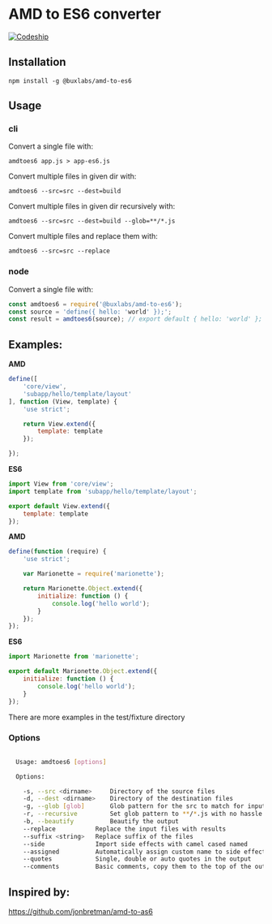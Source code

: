 # AMD to ES6 converter

[![Codeship](https://img.shields.io/codeship/f6299130-6721-0134-f3f9-02d00f1d3243/master.svg)](https://app.codeship.com/projects/176125)

## Installation

`npm install -g @buxlabs/amd-to-es6`

## Usage

### cli

Convert a single file with:

`amdtoes6 app.js > app-es6.js`

Convert multiple files in given dir with:

`amdtoes6 --src=src --dest=build`

Convert multiple files in given dir recursively with:

`amdtoes6 --src=src --dest=build --glob=**/*.js`

Convert multiple files and replace them with:

`amdtoes6 --src=src --replace`

### node

Convert a single file with:

```javascript
const amdtoes6 = require('@buxlabs/amd-to-es6');
const source = 'define({ hello: 'world' });';
const result = amdtoes6(source); // export default { hello: 'world' };
```

## Examples:

**AMD**

```javascript
define([
    'core/view',
    'subapp/hello/template/layout'
], function (View, template) {
    'use strict';

    return View.extend({
        template: template
    });

});
```

**ES6**

```javascript
import View from 'core/view';
import template from 'subapp/hello/template/layout';

export default View.extend({
    template: template
});
```

**AMD**

```javascript
define(function (require) {
    'use strict';

    var Marionette = require('marionette');

    return Marionette.Object.extend({
        initialize: function () {
            console.log('hello world');
        }
    });
});
```

**ES6**

```javascript
import Marionette from 'marionette';

export default Marionette.Object.extend({
    initialize: function () {
        console.log('hello world');
    }
});
```

There are more examples in the test/fixture directory

### Options
```sh

  Usage: amdtoes6 [options]

  Options:

    -s, --src <dirname>     Directory of the source files
    -d, --dest <dirname>    Directory of the destination files
    -g, --glob [glob]       Glob pattern for the src to match for input files
    -r, --recursive         Set glob pattern to **/*.js with no hassle
    -b, --beautify          Beautify the output
    --replace           Replace the input files with results
    --suffix <string>   Replace suffix of the files
    --side              Import side effects with camel cased named
    --assigned          Automatically assign custom name to side effects
    --quotes            Single, double or auto quotes in the output
    --comments          Basic comments, copy them to the top of the output file

```

## Inspired by:

https://github.com/jonbretman/amd-to-as6
